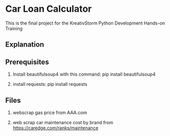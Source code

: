# Car Loan Calculator

This is the final project for the KreativStorm Python Development Hands-on Training

## Explanation


## Prerequisites
1. Install beautifulsoup4 with this command:
    pip install beautifulsoup4

2. install requests:
    pip install requests

## Files
1. webscrap gas price from AAA.com

2. web scrap car maintenance cost by brand from https://caredge.com/ranks/maintenance



